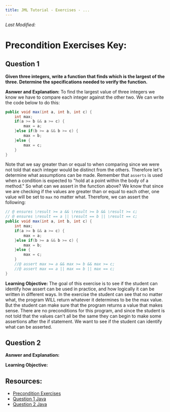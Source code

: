 ```yaml
---
title: JML Tutorial - Exercises - ...
---
```

<i>Last Modified: <script type="text/javascript"> document.write(new Date(document.lastModified).toUTCString())</script></i>

# Precondition Exercises Key:
## **Question 1**
**Given three integers, write a function that finds which is the largest of the three. Determine the specifications needed to verify the function.**

**Asnwer and Explanation:**
To find the largest value of three integers we know we have to compare each integer against the other two. We can write the code below to do this:
```Java
public void max(int a, int b, int c) {
	int max;
	if(a >= b && a >= c) {
		max = a;
	}else if(b >= a && b >= c) {
		max = b;
	}else {
		max = c;
	}
}
```
Note that we say greater than or equal to when comparing since we were not told that each integer would be distinct from the others. Therefore let's determine what assumptions can be made. Remember that `asserts` is used when a condition is expected to "hold at a point within the body of a method." So what can we assert in the function above? We know that since we are checking if the values are greater than or equal to each other, one value will be set to `max` no matter what. Therefore, we can assert the following:
```Java
// @ ensures \result >= a && \result >= b && \result >= c;
// @ ensures \result == a || \result == b || \result == c;
public void max(int a, int b, int c) {
	int max;
	if(a >= b && a >= c) {
		max = a;
	}else if(b >= a && b >= c) {
		max = b;
	}else {
		max = c;
	}
	//@ assert max >= a && max >= b && max >= c;
	//@ assert max == a || max == b || max == c;
}
```
**Learning Objective:**
The goal of this exercise is to see if the student can identify how assert can be used in practice, and how logically it can be written in different ways. In the exercise the student can see that no matter what, the program WILL return whatever it determines to be the max value. But the student can make sure that the program returns a value that makes sense. There are no preconditions for this program, and since the student is not told that the values can't all be the same they can begin to make some assertions after the if statement. We want to see if the student can identify what can be asserted.

## **Question 2**

**Asnwer and Explanation:**

**Learning Objective:**

## **Resources:**
+ [Precondition Exercises](AssertEx.md)
+ [Question 1 Java](AssertExample1.java)
+ [Question 2 Java](AssertExample2.java)
